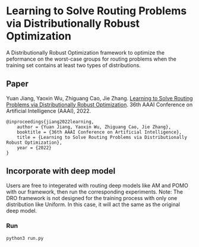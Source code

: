 # Learning to Solve Routing Problems via Distributionally Robust Optimization 

A Distributionally Robust Optimization framework to optimize the peformance on the worst-case groups for routing problems when the training set contains at least two types of distributions. 

## Paper

Yuan Jiang, Yaoxin Wu, Zhiguang Cao, Jie Zhang. [Learning to Solve Routing Problems via Distributionally Robust Optimization](https://arxiv.org/abs/2202.07241). 36th AAAI Conference on Artificial Intelligence (AAAI), 2022.

```
@inproceedings{jiang2022learning,
    author = {Yuan Jiang, Yaoxin Wu, Zhiguang Cao, Jie Zhang},
    booktitle = {36th AAAI Conference on Artificial Intelligence},
    title = {Learning to Solve Routing Problems via Distributionally Robust Optimization},
    year = {2022}
}
```

## Incorporate with deep model

Users are free to integerated with routing deep models like AM and POMO with our framework, then run the corresponding experiments. 
Note: The DRO framework is not designed for the training process with only one distribution like Uniform. In this case, it will act the same as the original deep model.

### Run
```
python3 run.py
```


